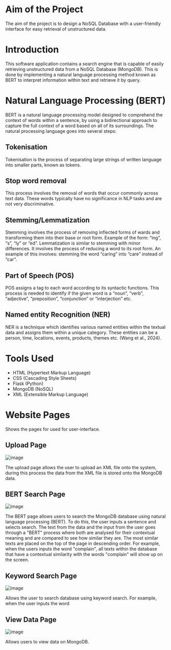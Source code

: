 # Aim of the Project
The aim of the project is to design a NoSQL Database with a user-friendly interface for easy retrieval of unstructured data.

# Introduction
This software application contains a search engine that is capable of easily retrieving unstructured data from a NoSQL Database (MongoDB). This is done by implementing a natural language processing method known as BERT to interpret information within text and retrieve it by query.

# Natural Language Processing (BERT)
BERT is a natural language processing model designed to comprehend the context of 
words within a sentence, by using a bidirectional approach to capture the full context 
of a word based on all of its surroundings. The natural processing language goes into several steps:

## Tokenisation 
Tokenisation is the process of separating large strings of written 
language into smaller parts, known as tokens. 
## Stop word removal 
This process involves the removal of words that occur 
commonly across text data. These words typically have no significance in NLP 
tasks and are not very discriminative.  
## Stemming/Lemmatization 
Stemming involves the process of removing 
inflected forms of wards and transforming them into their base or root form. 
Example of the form: “ing”, “s”, “ly” or “ed”. Lemmatization is similar to stemming 
with minor differences. It involves the process of reducing a word to its root 
form. An example of this involves: stemming the word “caring” into “care” 
instead of “car”.  
## Part of Speech (POS) 
POS assigns a tag to each word according to its 
syntactic functions. This process is needed to identify if the given word is a 
“noun”, “verb”, “adjective”, “preposition”, “conjunction” or “interjection” etc.  
## Named entity Recognition (NER) 
NER is a technique which identifies various 
named entities within the textual data and assigns them within a unique 
category. These entities can be a person, time, locations, events, products, 
themes etc. (Wang et al., 2024).

# Tools Used
- HTML (Hypertext Markup Language)
- CSS (Cascading Style Sheets)
- Flask (Python)
- MongoDB (NoSQL)
- XML (Extensible Markup Language)

# Website Pages
Shows the pages for used for user-interface.

## Upload Page
![image](https://github.com/user-attachments/assets/cb8f8707-ed64-46f2-92f4-b8b79dece310)

The upload page allows the user to upload an XML file onto the system, during this process the data from the XML file is stored onto the MongoDB data.

## BERT Search Page
![image](https://github.com/user-attachments/assets/8abb9df5-dae3-4f0a-97c5-d956c806a92c)

The BERT page allows users to search the MongoDB database using natural language processing (BERT). To do this, the user inputs a sentence and selects search. The text from the data and the input from the user goes through a "BERT" process where both are analysed for their contextual meaning and are compared to see how similar they are. The most similar texts are placed on the top of the page in descending order. For example, when the users inputs the word "complain", all texts within the database that have a contextual similarity with the words "complain" will show up on the screen. 

## Keyword Search Page
![image](https://github.com/user-attachments/assets/9a146d6e-7463-4e58-998f-8d39bb3bb356)

Allows the user to search database using keyword search. For example, when the user inputs the word 

## View Data Page
![image](https://github.com/user-attachments/assets/9e931a5f-c793-4005-9cfd-b19c78053d5e)

Allows users to view data on MongoDB.



